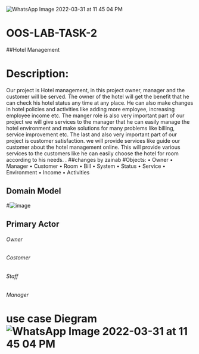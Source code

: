 ![WhatsApp Image 2022-03-31 at 11 45 04 PM](https://user-images.githubusercontent.com/82234187/161128017-dee74c5b-3de4-42df-a278-142cb4ba4a22.jpeg)
# OOS-LAB-TASK-2
##Hotel Management
#	Description:
Our project is Hotel management, in this project owner, manager and the customer will be served. The owner of the hotel will get the benefit that he can check his hotel status any time at any place. He can also make changes in hotel policies and activities like adding more employee, increasing employee income etc. The manger role is also very important part of our project we will give services to the manager that he can easily manage the hotel environment and make solutions for many problems like billing, service improvement etc. The last and also very important part of our project is customer satisfaction. we will provide services like guide our customer about the hotel management online. This will provide various services to the customers like he can easily choose the hotel for room according to his needs. .
##changes by zainab
#Objects:
•	Owner 
•	Manager
•	Customer
•	Room
•	Bill
•	System
•	Status
•	Service
•	Environment
•	Income
•	Activities
## Domain Model
#![image](https://user-images.githubusercontent.com/102031122/161119528-1a239cd9-b1ee-4791-87ec-628ffa4f3f22.png)
## Primary Actor
###### Owner
###### Costomer
###### Staff
###### Manager
# use case Diegram![WhatsApp Image 2022-03-31 at 11 45 04 PM](https://user-images.githubusercontent.com/82234187/161128244-4eea137e-f08c-45af-9ee2-541e661721d6.jpeg)
